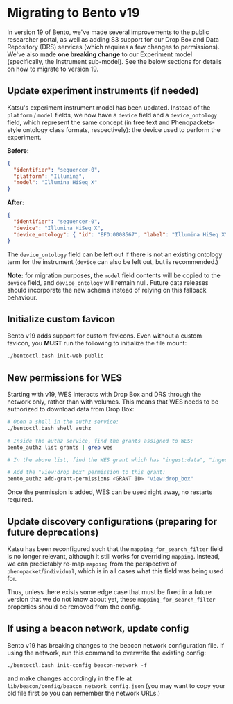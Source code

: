 # Migrating to Bento v19

In version 19 of Bento, we've made several improvements to the public researcher portal, as well as adding S3 support
for our Drop Box and Data Repository (DRS) services (which requires a few changes to permissions). We've also made 
**one breaking change** to our Experiment model (specifically, the Instrument sub-model). See the below sections for 
details on how to migrate to version 19.


## Update experiment instruments (if needed)

Katsu's experiment instrument model has been updated. Instead of the `platform` / `model` fields, we now have a `device`
field and a `device_ontology` field, which represent the same concept (in free text and Phenopackets-style ontology 
class formats, respectively): the device used to perform the experiment.

**Before:**

```json
{
  "identifier": "sequencer-0",
  "platform": "Illumina",
  "model": "Illumina HiSeq X"
}
```

**After:**

```json
{
  "identifier": "sequencer-0",
  "device": "Illumina HiSeq X",
  "device_ontology": { "id": "EFO:0008567", "label": "Illumina HiSeq X" }
}
```

The `device_ontology` field can be left out if there is not an existing ontology term for the instrument (`device` can 
also be left out, but is recommended.)

**Note:** for migration purposes, the `model` field contents will be copied to the `device` field, and `device_ontology`
will remain null. Future data releases should incorporate the new schema instead of relying on this fallback behaviour.


## Initialize custom favicon

Bento v19 adds support for custom favicons. Even without a custom favicon, you **MUST** run the following to initialize 
the file mount:

```bash
./bentoctl.bash init-web public
```


## New permissions for WES

Starting with v19, WES interacts with Drop Box and DRS through the network only, rather than with volumes.
This means that WES needs to be authorized to download data from Drop Box:

```bash
# Open a shell in the authz service:
./bentoctl.bash shell authz

# Inside the authz service, find the grants assigned to WES:
bento_authz list grants | grep wes

# In the above list, find the WES grant which has "ingest:data", "ingest:reference_material", etc., and copy the ID.

# Add the "view:drop_box" permission to this grant:
bento_authz add-grant-permissions <GRANT ID> "view:drop_box"
```

Once the permission is added, WES can be used right away, no restarts required.


## Update discovery configurations (preparing for future deprecations)

Katsu has been reconfigured such that the `mapping_for_search_filter` field is no longer relevant, although it still 
works for overriding `mapping`. Instead, we can predictably re-map `mapping` from the perspective of 
`phenopacket`/`individual`, which is in all cases what this field was being used for.

Thus, unless there exists some edge case that must be fixed in a future version that we do not know about yet, these 
`mapping_for_search_filter` properties should be removed from the config.


## If using a beacon network, update config

Bento v19 has breaking changes to the beacon network configuration file. If using the network, run this command to 
overwrite the existing config: 

`./bentoctl.bash init-config beacon-network -f`

and make changes accordingly in the file at `lib/beacon/config/beacon_network_config.json` (you may want to copy your 
old file first so you can remember the network URLs.)
